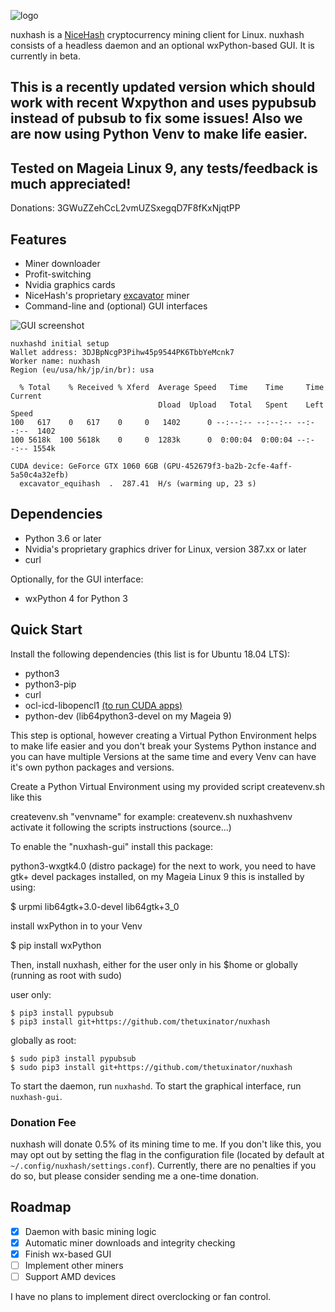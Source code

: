 ![logo](https://raw.githubusercontent.com/YoRyan/nuxhash/master/nuxhash/gui/icons/nuxhash_128x128.png)

nuxhash is a [NiceHash](https://nicehash.com) cryptocurrency mining client for
Linux. nuxhash consists of a headless daemon and an optional wxPython-based GUI.
It is currently in beta.

## This is a recently updated version which should work with recent Wxpython and uses pypubsub instead of pubsub to fix some issues! Also we are now using Python Venv to make life easier.
## Tested on Mageia Linux 9, any tests/feedback is much appreciated!

Donations: 3GWuZZehCcL2vmUZSxegqD7F8fKxNjqtPP

## Features

- Miner downloader
- Profit-switching
- Nvidia graphics cards
- NiceHash's proprietary [excavator](https://github.com/nicehash/excavator) miner
- Command-line and (optional) GUI interfaces

![GUI screenshot](https://raw.githubusercontent.com/wiki/YoRyan/nuxhash/gui_alpha.png)

```
nuxhashd initial setup
Wallet address: 3DJBpNcgP3Pihw45p9544PK6TbbYeMcnk7
Worker name: nuxhash
Region (eu/usa/hk/jp/in/br): usa

  % Total    % Received % Xferd  Average Speed   Time    Time     Time  Current
                                 Dload  Upload   Total   Spent    Left  Speed
100   617    0   617    0     0   1402      0 --:--:-- --:--:-- --:--:--  1402
100 5618k  100 5618k    0     0  1283k      0  0:00:04  0:00:04 --:--:-- 1554k

CUDA device: GeForce GTX 1060 6GB (GPU-452679f3-ba2b-2cfe-4aff-5a50c4a32efb)
  excavator_equihash  .  287.41  H/s (warming up, 23 s)
```

## Dependencies

* Python 3.6 or later
* Nvidia's proprietary graphics driver for Linux, version 387.xx or later
* curl

Optionally, for the GUI interface:

* wxPython 4 for Python 3

## Quick Start

Install the following dependencies (this list is for Ubuntu 18.04 LTS):

* python3
* python3-pip
* curl
* ocl-icd-libopencl1 [(to run CUDA apps)](https://askubuntu.com/questions/1032430/opencl-with-nvidia-390-on-ubunut-18-04)
* python-dev (lib64python3-devel on my Mageia 9)

This step is optional, however creating a Virtual Python Environment helps to make life easier and you don't break your Systems Python instance and you can have multiple Versions at the same time and every Venv can have it's own python packages and versions.

Create a Python Virtual Environment using my provided script createvenv.sh like this

createvenv.sh "venvname" for example:
createvenv.sh nuxhashvenv
activate it following the scripts instructions (source...)

To enable the "nuxhash-gui" install this package:

python3-wxgtk4.0 (distro package)
for the next to work, you need to have gtk+ devel packages installed, on my Mageia Linux 9 this is installed by using:

$ urpmi lib64gtk+3.0-devel lib64gtk+3_0

install wxPython in to your Venv

$ pip install wxPython 

Then, install nuxhash, either for the user only in his $home or globally (running as root with sudo)

user only:
```
$ pip3 install pypubsub
$ pip3 install git+https://github.com/thetuxinator/nuxhash
```

globally as root:
```
$ sudo pip3 install pypubsub
$ sudo pip3 install git+https://github.com/thetuxinator/nuxhash
```

To start the daemon, run `nuxhashd`. To start the graphical interface, run `nuxhash-gui`.

### Donation Fee

nuxhash will donate 0.5% of its mining time to me. If you don't like this, you
may opt out by setting the flag in the configuration file (located by default at
`~/.config/nuxhash/settings.conf`). Currently, there are no penalties if you do
so, but please consider sending me a one-time donation.

## Roadmap

- [x] Daemon with basic mining logic
- [x] Automatic miner downloads and integrity checking
- [X] Finish wx-based GUI
- [ ] Implement other miners
- [ ] Support AMD devices

I have no plans to implement direct overclocking or fan control.
